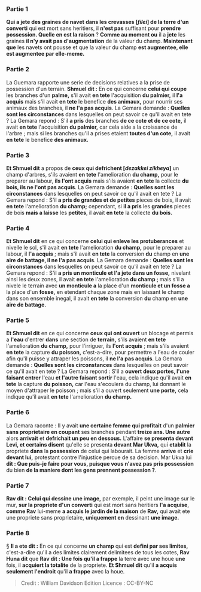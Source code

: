 
### Partie 1
<b>Qui a jete des graines de navet</b> <b>dans les crevasses [<i>filei</i>] de la terre d'un converti</b> qui est mort sans heritiers, il <b>n'est pas</b> suffisant pour <b>prendre possession. Quelle en est la raison</b> ? <b>Comme au moment ou</b> il a <b>jete</b> les graines <b>il n'y avait pas d'augmentation</b> de la valeur du champ. <b>Maintenant que</b> les navets ont pousse et que la valeur du champ <b>est augmentee, elle est augmentee par elle-meme.</b>

### Partie 2
La Guemara rapporte une serie de decisions relatives a la prise de possession d'un terrain. <b>Shmuel dit :</b> En ce qui concerne <b>celui qui coupe</b> les branches d'un <b>palme,</b> s'il avait <b>en tete</b> l'acquisition <b>du palmier,</b> il <b>l'a acquis</b> mais s'il avait <b>en tete</b> le benefice <b>des animaux,</b> pour nourrir ses animaux des branches, il <b>ne l'a pas acquis</b>. La Gemara demande : <b>Quelles sont les circonstances</b> dans lesquelles on peut savoir ce qu'il avait en tete ? La Gemara repond : S'il <b>a pris</b> des branches <b>de ce cote et de ce cote,</b> il avait <b>en tete</b> l'acquisition <b>du palmier,</b> car cela aide a la croissance de l'arbre ; mais si les branches qu'il a prises etaient <b>toutes d'un cote,</b> il avait <b>en tete</b> le benefice <b>des animaux.</b>

### Partie 3
<b>Et Shmuel dit</b> a propos de <b>ceux qui defrichent [<i>dezakkei zikheya</i>]</b> un champ d'arbres, s'ils avaient <b>en tete</b> l'amelioration <b>du champ,</b> pour le preparer au labour, <b>ils l'ont acquis</b> mais s'ils avaient <b>en tete</b> la collecte <b>du bois, ils ne l'ont pas acquis</b>. La Gemara demande : <b>Quelles sont les circonstances</b> dans lesquelles on peut savoir ce qu'il avait en tete ? La Gemara repond : S'il <b>a pris de grandes et de petites</b> pieces de bois, il avait <b>en tete</b> l'amelioration <b>du champ;</b> cependant, si <b>il a pris</b> les <b>grandes</b> pieces de bois <b>mais a laisse</b> les <b>petites</b>, il avait <b>en tete</b> la collecte <b>du bois.</b>

### Partie 4
<b>Et Shmuel dit</b> en ce qui concerne <b>celui qui enleve les protuberances</b> et nivelle le sol, s'il avait <b>en tete</b> l'amelioration <b>du champ,</b> pour le preparer au labour, il <b>l'a acquis</b> ; mais s'il avait <b>en tete</b> la conversion <b>du</b> champ en <b>une aire de battage, il ne l'a pas acquis</b>. La Gemara demande : <b>Quelles sont les circonstances</b> dans lesquelles on peut savoir ce qu'il avait en tete ? La Gemara repond : S'il <b>a pris un monticule et l'a jete dans un fosse,</b> nivelant ainsi les deux zones, il avait <b>en tete</b> l'amelioration <b>du champ ; </b> mais s'il a nivele le terrain avec <b>un monticule a</b> la place d'un <b>monticule et un fosse a</b> la place d'un <b>fosse,</b> en etendant chaque zone mais en laissant le champ dans son ensemble inegal, il avait <b>en tete</b> la conversion <b>du</b> champ en <b>une aire de battage. </b>

### Partie 5
<b>Et Shmuel dit</b> en ce qui concerne <b>ceux qui ont ouvert</b> un blocage et permis a <b>l'eau</b> d'entrer <b>dans</b> une section de <b>terrain,</b> s'ils avaient <b>en tete</b> l'amelioration <b>du champ,</b> pour l'irriguer, ils <b>l'ont acquis</b> ; mais s'ils avaient <b>en tete</b> la capture <b>du poisson,</b> c'est-a-dire, pour permettre a l'eau de couler afin qu'il puisse y attraper les poissons, il <b>ne l'a pas acquis</b>. La Gemara demande : <b>Quelles sont les circonstances</b> dans lesquelles on peut savoir ce qu'il avait en tete ? La Gemara repond : S'il a <b>ouvert deux portes, l'une faisant entrer</b> l'eau <b>et l'autre faisant sortir</b> l'eau, cela indique qu'il avait <b>en tete</b> la capture <b>du poisson,</b> car l'eau s'ecoulera du champ, lui donnant le moyen d'attraper le poisson ; mais s'il a ouvert seulement <b>une porte,</b> cela indique qu'il avait <b>en tete</b> l'amelioration <b>du champ.</b>

### Partie 6
La Gemara raconte : Il y avait <b>une certaine femme qui profitait</b> d'un <b>palmier sans proprietaire en coupant</b> ses branches pendant <b>treize ans. Une autre</b> alors <b>arrivait</b> et <b>defrichait un peu en dessous.</b> L'affaire <b>se presenta devant Levi, et certains disent</b> qu'elle se presenta <b>devant Mar Ukva,</b> qui <b>etablit</b> la propriete <b>dans</b> la <b>possession</b> de celui qui labourait. La femme <b>arrive</b> et <b>crie devant lui,</b> protestant contre l'injustice percue de sa decision. Mar Ukva lui <b>dit : Que puis-je faire pour vous, puisque vous n'avez pas pris possession</b> du bien <b>de la maniere dont les gens prennent possession ?</b>.

### Partie 7
<b>Rav dit : Celui qui dessine une image,</b> par exemple, il peint une image sur le mur, <b>sur la propriete d'un converti</b> qui est mort sans heritiers <b>l'a acquise</b>, <b>comme Rav</b> lui-meme <b>a acquis le jardin de la maison</b> de <b>Rav,</b> qui avait ete une propriete sans proprietaire, <b>uniquement en</b> dessinant <b>une image.</b>

### Partie 8
§ <b>Il a ete dit :</b> En ce qui concerne <b>un champ</b> qui est <b>defini par ses limites,</b> c'est-a-dire qu'il a des limites clairement delimitees de tous les cotes, <b>Rav Huna dit</b> que <b>Rav dit : Une fois qu'il a frappe</b> la terre avec une houe <b>une</b> fois, il <b>acquiert la totalite</b> de la propriete. <b>Et Shmuel dit</b> qu'il <b>a acquis seulement l'endroit</b> qu'il <b>a frappe</b> avec la houe.

>Credit : William Davidson Edition
>Licence : CC-BY-NC